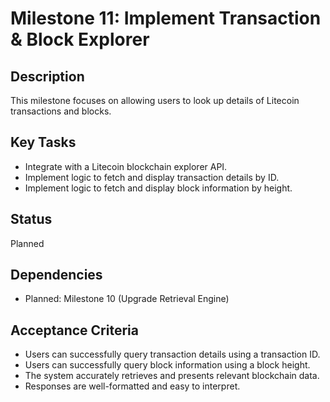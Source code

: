 # Milestone 11: Implement Transaction & Block Explorer

## Description
This milestone focuses on allowing users to look up details of Litecoin transactions and blocks.

## Key Tasks
*   Integrate with a Litecoin blockchain explorer API.
*   Implement logic to fetch and display transaction details by ID.
*   Implement logic to fetch and display block information by height.

## Status
Planned

## Dependencies
*   Planned: Milestone 10 (Upgrade Retrieval Engine)

## Acceptance Criteria
*   Users can successfully query transaction details using a transaction ID.
*   Users can successfully query block information using a block height.
*   The system accurately retrieves and presents relevant blockchain data.
*   Responses are well-formatted and easy to interpret.

